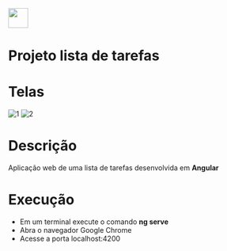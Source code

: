 <img src="https://user-images.githubusercontent.com/38113015/111562444-fddce380-8774-11eb-83ad-677e6a51c6dc.png" width="40"> 

# Projeto lista de tarefas
# Telas
 
![1](https://user-images.githubusercontent.com/38113015/84222759-c1c27700-aaae-11ea-8d55-f7935bc22ee5.png)
![2](https://user-images.githubusercontent.com/38113015/84222765-c2f3a400-aaae-11ea-9915-dc8ae882e9db.png)

# Descrição
 Aplicação web de uma lista de tarefas desenvolvida em <b>Angular</b>

# Execução

<ul>
  <li>Em um terminal execute o comando <b>ng serve</b></li>
  <li>Abra o navegador Google Chrome</li>
  <li>Acesse a porta localhost:4200</li>
<ul>

